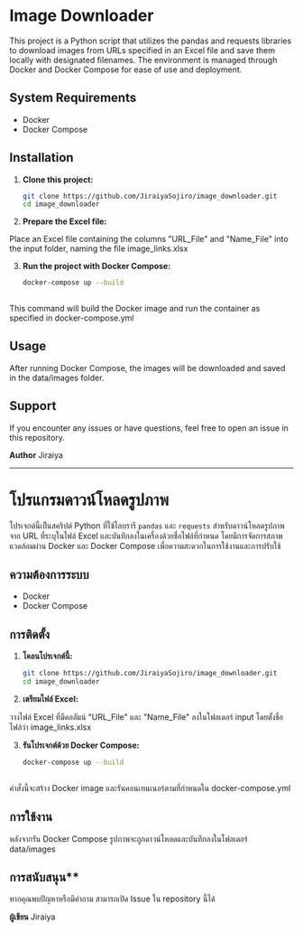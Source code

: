 # Image Downloader
This project is a Python script that utilizes the pandas and requests libraries to download images from URLs specified in an Excel file and save them locally with designated filenames. The environment is managed through Docker and Docker Compose for ease of use and deployment.

## System Requirements
- Docker
- Docker Compose

## Installation
1. **Clone this project:**

   ```bash
   git clone https://github.com/JiraiyaSojiro/image_downloader.git
   cd image_downloader
   
2. **Prepare the Excel file:**

Place an Excel file containing the columns "URL_File" and "Name_File" into the input folder, naming the file image_links.xlsx

3. **Run the project with Docker Compose:**

   ```bash
   docker-compose up --build
  
This command will build the Docker image and run the container as specified in docker-compose.yml

## Usage
After running Docker Compose, the images will be downloaded and saved in the data/images folder.

## Support
If you encounter any issues or have questions, feel free to open an issue in this repository.


**Author**
Jiraiya

------------------------------------------------------------------------------

# โปรแกรมดาวน์โหลดรูปภาพ

โปรเจกต์นี้เป็นสคริปต์ Python ที่ใช้ไลบรารี `pandas` และ `requests` สำหรับดาวน์โหลดรูปภาพจาก URL ที่ระบุในไฟล์ Excel และบันทึกลงในเครื่องด้วยชื่อไฟล์ที่กำหนด โดยมีการจัดการสภาพแวดล้อมผ่าน Docker และ Docker Compose เพื่อความสะดวกในการใช้งานและการปรับใช้

## ความต้องการระบบ

- Docker
- Docker Compose

## การติดตั้ง

1. **โคลนโปรเจกต์นี้:**

   ```bash
   git clone https://github.com/JiraiyaSojiro/image_downloader.git
   cd image_downloader
   
2. **เตรียมไฟล์ Excel:**

วางไฟล์ Excel ที่มีคอลัมน์ "URL_File" และ "Name_File" ลงในโฟลเดอร์ input โดยตั้งชื่อไฟล์ว่า image_links.xlsx

3. **รันโปรเจกต์ด้วย Docker Compose:**

   ```bash
   docker-compose up --build
  
คำสั่งนี้จะสร้าง Docker image และรันคอนเทนเนอร์ตามที่กำหนดใน docker-compose.yml

## การใช้งาน
หลังจากรัน Docker Compose รูปภาพจะถูกดาวน์โหลดและบันทึกลงในโฟลเดอร์ data/images

## การสนับสนุน**
หากคุณพบปัญหาหรือมีคำถาม สามารถเปิด Issue ใน repository นี้ได้

**ผู้เขียน**
Jiraiya
